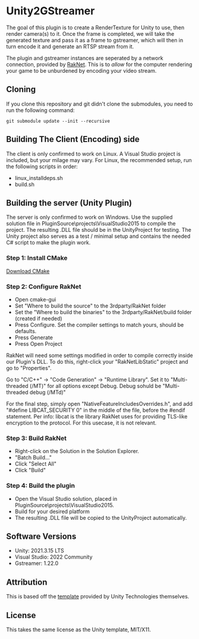 # Unity2GStreamer
The goal of this plugin is to create a RenderTexture for Unity to use, then render camera(s) to it. 
Once the frame is completed, we will take the generated texture and pass it as a frame to gstreamer, which will then in turn encode it and generate an RTSP stream from it.

The plugin and gstreamer instances are seperated by a network connection, provided by [RakNet](https://github.com/LBBStudios/RakNet).
This is to *allow* for the computer rendering your game to be unburdened by encoding your video stream.

## Cloning
If you clone this repository and git didn't clone the submodules, you need to run the following command:

```git submodule update --init --recursive```

## Building The Client (Encoding) side
The client is only confirmed to work on Linux. A Visual Studio project is included, but your milage may vary.
For Linux, the recommended setup, run the following scripts in order:
* linux_installdeps.sh
* build.sh

## Building the server (Unity Plugin)
The server is only confirmed to work on Windows. Use the supplied solution file in PluginSource\projects\VisualStudio2015 to compile the project.
The resulting .DLL file should be in the UnityProject for testing. The Unity project also serves as a test / minimal setup and contains the needed C# script to make the plugin work. 

### Step 1: Install CMake
[Download CMake](https://cmake.org/download/)

### Step 2: Configure RakNet
* Open cmake-gui
* Set "Where to build the source" to the 3rdparty/RakNet folder
* Set the "Where to build the binaries" to the 3rdparty/RakNet/build folder (created if needed)
* Press Configure. Set the compiler settings to match yours, should be defaults.
* Press Generate
* Press Open Project

RakNet will need some settings modified in order to compile correctly inside our Plugin's DLL. To do this, right-click your "RakNetLibStatic" project and go to "Properties". 

Go to "C/C++" -> "Code Generation" -> "Runtime Library". Set it to "Multi-threaded (/MT)" for all options except Debug. Debug sohuld be "Multi-threaded debug (/MTd)" 

For the final step, simply open "NativeFeatureIncludesOverrides.h", and add "#define LIBCAT_SECURITY 0" in the middle of the file, before the #endif statement.
Per info: libcat is the library RakNet uses for providing TLS-like encryption to the protocol. For this usecase, it is not relevant. 

### Step 3: Build RakNet
* Right-click on the Solution in the Solution Explorer.
* "Batch Build..."
* Click "Select All"
* Click "Build"

### Step 4: Build the plugin
* Open the Visual Studio solution, placed in PluginSource\projects\VisualStudio2015.
* Build for your desired platform
* The resulting .DLL file will be copied to the UnityProject automatically. 

## Software Versions
* Unity: 2021.3.15 LTS
* Visual Studio: 2022 Community
* Gstreamer: 1.22.0 

## Attribution
This is based off the [template](https://github.com/Unity-Technologies/NativeRenderingPlugin) provided by Unity Technologies themselves.

## License
This takes the same license as the Unity template, MIT/X11. 
